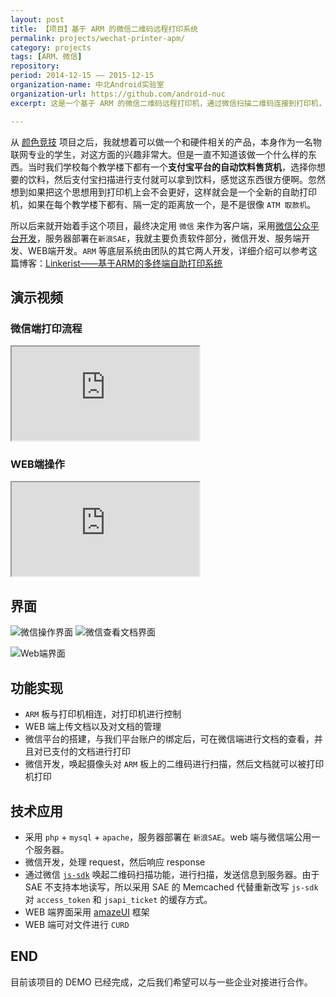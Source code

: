 ```yaml
---
layout: post
title: 【项目】基于 ARM 的微信二维码远程打印系统
permalink: projects/wechat-printer-apm/
category: projects
tags: [ARM、微信]
repository: 
period: 2014-12-15 —— 2015-12-15
organization-name: 中北Android实验室
organization-url: https://github.com/android-nuc
excerpt: 这是一个基于 ARM 的微信二维码远程打印机，通过微信扫描二维码连接到打印机，然后选择自己想要打的文档，就可以在我们的打印机上打印出来。

---
```


从 [颜色竞技](http://onlylemi.github.io/projects/android-color-game/) 项目之后，我就想着可以做一个和硬件相关的产品，本身作为一名物联网专业的学生，对这方面的兴趣非常大。但是一直不知道该做一个什么样的东西。当时我们学校每个教学楼下都有一个**支付宝平台的自动饮料售货机**，选择你想要的饮料，然后支付宝扫描进行支付就可以拿到饮料，感觉这东西很方便啊。忽然想到如果把这个思想用到打印机上会不会更好，这样就会是一个全新的自助打印机，如果在每个教学楼下都有、隔一定的距离放一个，是不是很像 `ATM 取款机`。  

所以后来就开始着手这个项目，最终决定用 `微信` 来作为客户端，采用[微信公众平台开发](http://mp.weixin.qq.com/wiki/home/index.html)，服务器部署在`新浪SAE`，我就主要负责软件部分，微信开发、服务端开发、WEB端开发。`ARM` 等底层系统由团队的其它两人开发，详细介绍可以参考这篇博客：[Linkerist——基于ARM的多终端自助打印系统](http://blog.csdn.net/linkerist/article/details/50527783)

## 演示视频

### 微信端打印流程

<div class="embed-responsive embed-responsive-16by9">
  <iframe class="embed-responsive-item" src="http://www.tudou.com/programs/view/html5embed.action?type=0&code=-GZLCRp99XA&lcode=&resourceId=326917756_06_05_99" allowtransparency="true" allowfullscreen="true"></iframe>
</div>

### WEB端操作

<div class="embed-responsive embed-responsive-16by9">
  <iframe class="embed-responsive-item" src="http://www.tudou.com/programs/view/html5embed.action?type=0&code=tFjcIEzQdwo&lcode=&resourceId=326917756_06_05_99" allowtransparency="true" allowfullscreen="true"></iframe>
</div>

## 界面

![微信操作界面](https://raw.githubusercontent.com/onlylemi/res/master/wechat-printer-apm_2.png)
![微信查看文档界面](https://raw.githubusercontent.com/onlylemi/res/master/wechat-printer-apm_1.png)

![Web端界面](https://raw.githubusercontent.com/onlylemi/res/master/wechat-printer-apm_3.jpg)  

## 功能实现

* `ARM` 板与打印机相连，对打印机进行控制
* WEB 端上传文档以及对文档的管理
* 微信平台的搭建，与我们平台账户的绑定后，可在微信端进行文档的查看，并且对已支付的文档进行打印
* 微信开发，唤起摄像头对 `ARM` 板上的二维码进行扫描，然后文档就可以被打印机打印

## 技术应用

* 采用 `php` + `mysql` + `apache`，服务器部署在 `新浪SAE`。web 端与微信端公用一个服务器。
* 微信开发，处理 request，然后响应 response
* 通过微信 [`js-sdk`](http://mp.weixin.qq.com/wiki/7/aaa137b55fb2e0456bf8dd9148dd613f.html) 唤起二维码扫描功能，进行扫描，发送信息到服务器。由于 SAE 不支持本地读写，所以采用 SAE 的 Memcached 代替重新改写 `js-sdk` 对 `access_token` 和 `jsapi_ticket` 的缓存方式。
* WEB 端界面采用 [amazeUI](http://amazeui.org/) 框架
* WEB 端可对文件进行 `CURD`

## END

目前该项目的 DEMO 已经完成，之后我们希望可以与一些企业对接进行合作。